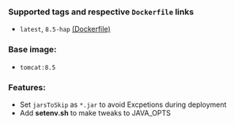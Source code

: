 ### Supported tags and respective **``Dockerfile``** links
- `latest`, `8.5-hap` [(Dockerfile)](https://github.com/eliu/docker-tomcat/blob/master/tomcat/8.5-hap/Dockerfile)

### Base image: 
- `tomcat:8.5`

### Features:
- Set `jarsToSkip` as `*.jar` to avoid Excpetions during deployment
- Add **setenv.sh** to make tweaks to JAVA_OPTS
